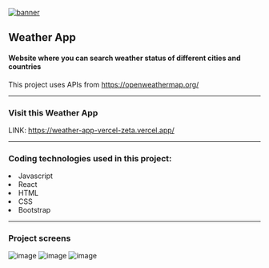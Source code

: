 [![banner](https://user-images.githubusercontent.com/94813118/165605352-22428713-9e84-4d98-93f0-cbddbfde0ebe.png)](http://www.linkedin.com/in/lilianaleiva)

## Weather App

#### Website where you can search weather status of different cities and countries
This project uses APIs from https://openweathermap.org/

---

### Visit this Weather App
LINK: https://weather-app-vercel-zeta.vercel.app/

---

### Coding technologies used in this project:
<li>Javascript</li>
<li>React</li>
<li>HTML</li>
<li>CSS</li>
<li>Bootstrap</li>

---

### Project screens
![image](https://user-images.githubusercontent.com/94813118/166116957-f0ce720b-40f2-4a60-80d7-77a5938ad27f.png)
![image](https://user-images.githubusercontent.com/94813118/166117010-5d20fcdf-f0be-4ca8-9396-3ef15c609f7b.png)
![image](https://user-images.githubusercontent.com/94813118/166117021-0022f53a-67a4-4e60-aca8-633074f5beb3.png)

